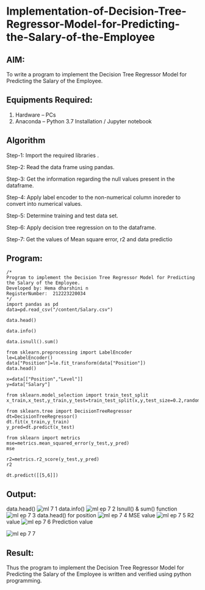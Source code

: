 # Implementation-of-Decision-Tree-Regressor-Model-for-Predicting-the-Salary-of-the-Employee

## AIM:
To write a program to implement the Decision Tree Regressor Model for Predicting the Salary of the Employee.

## Equipments Required:
1. Hardware – PCs
2. Anaconda – Python 3.7 Installation / Jupyter notebook

## Algorithm
Step-1: Import the required libraries .

Step-2: Read the data frame using pandas.

Step-3: Get the information regarding the null values present in the dataframe.

Step-4: Apply label encoder to the non-numerical column inoreder to convert into numerical values.

Step-5: Determine training and test data set.

Step-6: Apply decision tree regression on to the dataframe.

Step-7: Get the values of Mean square error, r2 and data predictio
## Program:
```
/*
Program to implement the Decision Tree Regressor Model for Predicting the Salary of the Employee.
Developed by: Hema dharshini n
RegisterNumber:  212223220034
*/
import pandas as pd
data=pd.read_csv("/content/Salary.csv")

data.head()

data.info()

data.isnull().sum()

from sklearn.preprocessing import LabelEncoder
le=LabelEncoder()
data["Position"]=le.fit_transform(data["Position"])
data.head()

x=data[["Position","Level"]]
y=data["Salary"]

from sklearn.model_selection import train_test_split
x_train,x_test,y_train,y_test=train_test_split(x,y,test_size=0.2,random_state=2)

from sklearn.tree import DecisionTreeRegressor
dt=DecisionTreeRegressor()
dt.fit(x_train,y_train)
y_pred=dt.predict(x_test)

from sklearn import metrics
mse=metrics.mean_squared_error(y_test,y_pred)
mse

r2=metrics.r2_score(y_test,y_pred)
r2

dt.predict([[5,6]])

```

## Output:
data.head()
![ml 7 1](https://github.com/hema-dharshini5/Implementation-of-Decision-Tree-Regressor-Model-for-Predicting-the-Salary-of-the-Employee/assets/147117728/06d30639-ce5b-4179-91a2-5fd89b55cc0e)
data.info()
![ml ep 7 2](https://github.com/hema-dharshini5/Implementation-of-Decision-Tree-Regressor-Model-for-Predicting-the-Salary-of-the-Employee/assets/147117728/b7659271-4756-46d1-9c2f-78fec8155e1f)
Isnull() & sum() function
![ml ep 7 3](https://github.com/hema-dharshini5/Implementation-of-Decision-Tree-Regressor-Model-for-Predicting-the-Salary-of-the-Employee/assets/147117728/d8df742a-98c3-4b70-9c51-bdb594f675b1)
data.head() for position
![ml ep 7 4](https://github.com/hema-dharshini5/Implementation-of-Decision-Tree-Regressor-Model-for-Predicting-the-Salary-of-the-Employee/assets/147117728/eaab359d-2507-4a53-bb4b-03dfb2095926)
MSE value
![ml ep 7 5](https://github.com/hema-dharshini5/Implementation-of-Decision-Tree-Regressor-Model-for-Predicting-the-Salary-of-the-Employee/assets/147117728/8ec7c229-df4f-4482-971c-0171d02bed1c)
R2 value
![ml ep 7 6](https://github.com/hema-dharshini5/Implementation-of-Decision-Tree-Regressor-Model-for-Predicting-the-Salary-of-the-Employee/assets/147117728/a9fa017c-a877-4b49-9b65-06328732ce8c)
Prediction value

![ml ep 7 7](https://github.com/hema-dharshini5/Implementation-of-Decision-Tree-Regressor-Model-for-Predicting-the-Salary-of-the-Employee/assets/147117728/89982a65-f91e-4afc-baf4-010de15b946f)


## Result:
Thus the program to implement the Decision Tree Regressor Model for Predicting the Salary of the Employee is written and verified using python programming.
